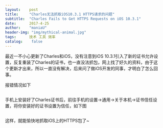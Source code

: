```yaml
---
layout:    post
title:     "Charles无法抓取iOS10.3.1 HTTPS请求的问题"
subtitle:  "Charles Fails to Get HTTPS Requests on iOS 10.3.1"
date:      2017-4-25
author:    "maniaU"
header-img: "img/mythical-animal.jpg"
tags:      技术 工具 效率
catalog:    false
---
```


最近一不小心更新了Charles和iOS，没有注意到iOS 10.3.1引入了新的证书允许设置，反复重装了Charles的证书，也一直没法抓包，网上找了好久的资料，由于这个更新才出来，所以一直没有解决，后来问了做iOS开发的同事，才明白了怎么回事。

报错情况如下

<img src="https://i.stack.imgur.com/GBpUd.png" alt="">

手机上安装好了Charles证书后，前往手机的设置->通用->关于本机->证书信任设置，将你安装好的证书设置为信任，如下图

<img src="{{  site.baseurl }}/img/CA.jpg" alt="">

这样，就能愉快地抓取iOS上的HTTPS包了~